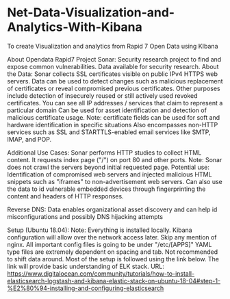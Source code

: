 # Net-Data-Visualization-and-Analytics-With-Kibana
To create Visualization and analytics from Rapid 7 Open Data using KIbana

About Opendata Rapid7 Project Sonar:
Security research project to find and expose common vulnerabilities.
Data available for security research.
About the Data:
Sonar collects SSL certificates visible on public IPv4 HTTPS web servers.
Data can be used to detect changes such as malicious replacement of certificates or reveal compromised previous certificates.
Other purposes include detection of insecurely reused or still actively used revoked certificates.
You can see all IP addresses / services that claim to represent a particular domain
Can be used for asset identification and detection of malicious certificate usage.
Note: certificate fields can be used for soft and hardware identification in specific situations
Also encompasses non-HTTP services such as SSL and STARTTLS-enabled email services like SMTP, IMAP, and POP.


Additional Use Cases:
Sonar performs HTTP studies to collect HTML content. It requests index page ("/") on port 80 and other ports.
Note: Sonar does not crawl the servers beyond initial requested page.
Potential use: Identification of compromised web servers and injected malicious HTML snippets such as "iframes" to non-advertisement web servers.
Can also use the data to id vulnerable embedded devices through fingerprinting the content and headers of HTTP responses.


Reverse DNS:
Data enables organizational asset discovery and can help id misconfigurations and possibly DNS hijacking attempts

Setup (Ubuntu 18.04):
Note: Everything is installed locally. Kibana configuration will allow over the network access later. Skip any mention of nginx. All important config files is going to be under "/etc/[APPS]"
YAML type files are extremely dependent on spacing and tab. Not recommended to shift data around.
Most of the setup is followed using the link below. The link will provide basic understanding of ELK stack.
URL: https://www.digitalocean.com/community/tutorials/how-to-install-elasticsearch-logstash-and-kibana-elastic-stack-on-ubuntu-18-04#step-1-%E2%80%94-installing-and-configuring-elasticsearch



 
